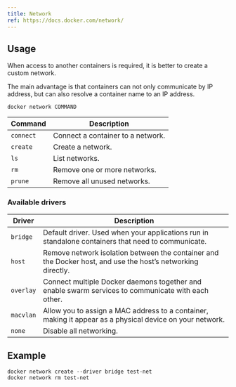 ```yaml
---
title: Network
ref: https://docs.docker.com/network/
---
```


## Usage

When access to another containers is required,
it is better to create a custom network.

The main advantage is that containers can not only communicate by IP address,
but can also resolve a container name to an IP address.

```shell
docker network COMMAND
```

| Command | Description |
| --- | --- |
| `connect` | Connect a container to a network. |
| `create` | Create a network. |
| `ls` | List networks. |
| `rm` | Remove one or more networks. |
| `prune` | Remove all unused networks. |

### Available drivers

| Driver | Description |
| --- | --- |
| `bridge` | Default driver. Used when your applications run in standalone containers that need to communicate. |
| `host` | Remove network isolation between the container and the Docker host, and use the host’s networking directly. |
| `overlay` | Connect multiple Docker daemons together and enable swarm services to communicate with each other. |
| `macvlan` | Allow you to assign a MAC address to a container, making it appear as a physical device on your network. |
| `none` | Disable all networking. |

## Example

```shell
docker network create --driver bridge test-net
docker network rm test-net
```
